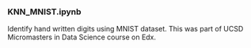### KNN_MNIST.ipynb 
  Identify hand written digits using MNIST dataset. This was part of UCSD Micromasters in Data Science course on Edx.
  

